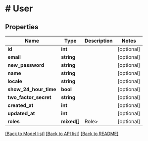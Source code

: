 # # User

## Properties

Name | Type | Description | Notes
------------ | ------------- | ------------- | -------------
**id** | **int** |  | [optional]
**email** | **string** |  | [optional]
**new_password** | **string** |  | [optional]
**name** | **string** |  | [optional]
**locale** | **string** |  | [optional]
**show_24_hour_time** | **bool** |  | [optional]
**two_factor_secret** | **string** |  | [optional]
**created_at** | **int** |  | [optional]
**updated_at** | **int** |  | [optional]
**roles** | **mixed[]** | Role&gt; | [optional]

[[Back to Model list]](../../README.md#models) [[Back to API list]](../../README.md#endpoints) [[Back to README]](../../README.md)
